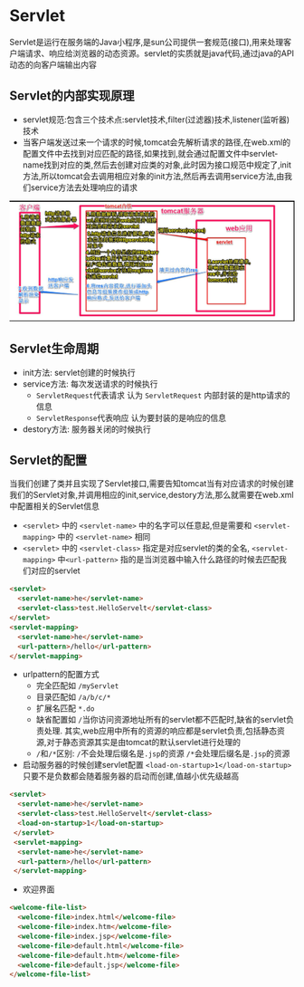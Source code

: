 # Servlet

Servlet是运行在服务端的Java小程序,是sun公司提供一套规范(接口),用来处理客户端请求、响应给浏览器的动态资源。servlet的实质就是java代码,通过java的API 动态的向客户端输出内容

## Servlet的内部实现原理

- servlet规范:包含三个技术点:servlet技术,filter(过滤器)技术,listener(监听器)技术
- 当客户端发送过来一个请求的时候,tomcat会先解析请求的路径,在web.xml的配置文件中去找到对应匹配的路径,如果找到,就会通过配置文件中servlet­name找到对应的类,然后去创建对应类的对象,此时因为接口规范中规定了,init方法,所以tomcat会去调用相应对象的init方法,然后再去调用service方法,由我们service方法去处理响应的请求

![](img/1.png)

## Servlet生命周期

- init方法: servlet创建的时候执行
- service方法: 每次发送请求的时候执行  
  - `ServletRequest`代表请求 认为 `ServletRequest` 内部封装的是http请求的信息
  - `ServletResponse`代表响应 认为要封装的是响应的信息
- destory方法: 服务器关闭的时候执行

## Servlet的配置
当我们创建了类并且实现了Servlet接口,需要告知tomcat当有对应请求的时候创建我们的Servlet对象,并调用相应的init,service,destory方法,那么就需要在web.xml中配置相关的Servlet信息

- `<servlet>` 中的 `<servlet-name>` 中的名字可以任意起,但是需要和 `<servlet-mapping>` 中的 `<servlet-name>` 相同
 - `<servlet>` 中的 `<servlet-class>` 指定是对应servlet的类的全名, `<servlet-mapping>` 中`<url-pattern>` 指的是当浏览器中输入什么路径的时候去匹配我们对应的servlet
```html
<servlet>
  <servlet-name>he</servlet-name>
  <servlet-class>test.HelloServelt</servlet-class>
</servlet>
<servlet-mapping>
  <servlet-name>he</servlet-name>
  <url-pattern>/hello</url-pattern>
</servlet-mapping>
```

- url­pattern的配置方式
  - 完全匹配如 `/myServlet`
  - 目录匹配如 `/a/b/c/*`
  - 扩展名匹配 `*.do`
  - 缺省配置如 `/`当你访问资源地址所有的servlet都不匹配时,缺省的servlet负责处理. 其实,web应用中所有的资源的响应都是servlet负责,包括静态资源,对于静态资源其实是由tomcat的默认servlet进行处理的
  - `/`和`/*`区别: `/`不会处理后缀名是`.jsp`的资源 `/*`会处理后缀名是`.jsp`的资源
- 启动服务器的时候创建servlet配置 `<load-on-startup>1</load-on-startup>` 只要不是负数都会随着服务器的启动而创建,值越小优先级越高  
```html
<servlet>
  <servlet-name>he</servlet-name>
  <servlet-class>test.HelloServelt</servlet-class>
  <load-on-startup>1</load-on-startup>
 </servlet>
 <servlet-mapping>
  <servlet-name>he</servlet-name>
  <url-pattern>/hello</url-pattern>
 </servlet-mapping>
```

- 欢迎界面
```html
<welcome-file-list>
  <welcome-file>index.html</welcome-file>
  <welcome-file>index.htm</welcome-file>
  <welcome-file>index.jsp</welcome-file>
  <welcome-file>default.html</welcome-file>
  <welcome-file>default.htm</welcome-file>
  <welcome-file>default.jsp</welcome-file>
</welcome-file-list>
```